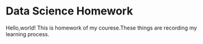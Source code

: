 Data Science Homework
============
Hello,world!
This is homework of my courese.These things are recording my learning process.
